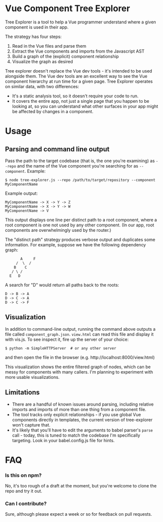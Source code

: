 # Vue Component Tree Explorer

Tree Explorer is a tool to help a Vue programmer understand where a given component is used in their app.

The strategy has four steps:
1. Read in the Vue files and parse them
2. Extract the Vue components and imports from the Javascript AST
3. Build a graph of the (explicit) component relationship
4. Visualize the graph as desired

Tree explorer doesn't replace the Vue dev tools - it's intended to be used alongside them. The Vue dev tools are an excellent way to see the Vue component hierarchy at run time for a given page. Tree Explorer operates on similar data, with two differences:
- It's a static analysis tool, so it doesn't require your code to run.
- It covers the entire app, not just a single page that you happen to be looking at, so you can understand what other surfaces in your app might be affected by changes in a component.

# Usage
## Parsing and command line output
Pass the path to the target codebase (that is, the one you're examining) as `--repo` and the name of the Vue component you're searching for as `--component`.
Example:
```
$ node tree-explorer.js --repo /path/to/target/repository --component MyComponentName
```
Example output:
```
MyComponentName -> X -> Y -> Z
MyComponentName -> X -> Y -> W
MyComponentName -> V
```

This output displays one line per distinct path to a root component, where a root component is one not used by any other component. (In our app, root components are overwhelmingly used by the router.)

The "distinct path" strategy produces verbose output and duplicates some information. For example, suppose we have the following dependency graph:
```
       A     F
     /  \  /
    B    C
   / \ /
  E   D
```
A search for "D" would return all paths back to the roots:
```
D -> B -> A
D -> C -> A
D -> C -> F
```

## Visualization
In addition to command-line output, running the command above outputs a file called `component_graph.json`. `view.html` can read this file and display it with vis.js. To see inspect it, fire up the server of your choice:
```
$ python -m SimpleHTTPServer  # or any other server
```
and then open the file in the browser (e.g. http://localhost:8000/view.html)

This visualization shows the entire filtered graph of nodes, which can be messy for components with many callers. I'm planning to experiment with more usable visualizations.

## Limitations
- There are a handful of known issues around parsing, including relative imports and imports of more than one thing from a component file.
- The tool tracks only explicit relationships - if you use global Vue components directly in templates, the current version of tree-explorer won't capture that.
- It's likely that you'll have to edit the arguments to babel parser's `parse` call - today, this is tuned to match the codebase I'm specifically targeting. Look in your babel.config.js file for hints.
# FAQ
### Is this on npm?
No, it's too rough of a draft at the moment, but you're welcome to clone the repo and try it out.

### Can I contribute?
Sure, although please expect a week or so for feedback on pull requests.
